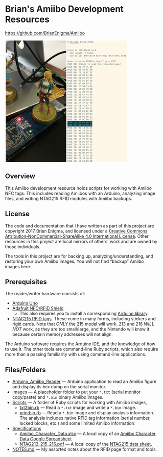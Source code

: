 # Brian's Amiibo Development Resources

<https://github.com/BrianEnigma/Amiibo>

![Zelda on the NFC reader](NFC_Zelda.jpg)



## Overview

This Amiibo development resource holds scripts for working with Amiibo NFC tags. This includes reading Amiibos with an Arduino, analyzing image files, and writing NTAG215 RFID modules with Amiibo backups.

## License

The code and documentation that I have written as part of this project are copyright 2017 Brian Enigma, and licensed under a [ Creative Commons Attribution-NonCommercial-ShareAlike 4.0 International License](http://creativecommons.org/licenses/by-nc-sa/4.0/). Other resources in this project are local mirrors of others' work and are owned by those individuals.

The tools in this project are for backing up, analyzing/understanding, and restoring your own Amiibo images. You will not find “backup” Amiibo images here.

## Prerequisites

The reader/writer hardware consists of:

- [Arduino Uno](https://www.adafruit.com/product/50)
- [Adafruit NFC/RFID Shield](https://www.adafruit.com/product/789)
    - This also requires you to install a corresponding [Arduino library](https://learn.adafruit.com/adafruit-pn532-rfid-nfc/arduino-library).
- [NTAG215 RFID tags](https://www.google.com/search?q=ntag215&oq=ntag215). These come in many forms, including stickers and rigid cards. Note that _*ONLY*_ the 215 model will work. 213 and 216 _*WILL NOT*_ work, as they are too small/large, and the Nintendo will know it because certain memory addresses will not align.

The Arduino software requires the Arduino IDE, and the knowledge of how to use it. The other tools are command-line Ruby scripts, which also require more than a passing familiarity with using command-line applications.

## Files/Folders

- [Arduino_Amiibo_Reader](./Arduino_Amiibo_Reader/) — Arduino application to read an Amiibo figure and display its hex dump on the serial monitor.
- [Images](./Images/) — A placeholder folder to put your `*.txt` (serial monitor copy/paste) and `*.bin` binary Amiibo images.
- [Scripts](./Scripts/) — A folder of Ruby scripts for working with Amiibo images,
    - [txt2bin.rb](./Scripts/txt2bin.rb) — Read a `*.txt` image and write a `*.bin` image.
    - [printbin.rb](./Scripts/printbin.rb) — Read a `*.bin` image and display analysis information. The analysis includes native RFID tag information (serial number, locked blocks, etc.) and some limited Amiibo information.
- [Specifications](./Specifications/)
    - [Amiibo_Character_Data.xlsx](./Specifications/Amiibo_Character_Data.xlsx) — A local copy of an [Amiibo Character Data Google Spreadsheet](https://docs.google.com/spreadsheets/d/1WJ4HxS9hkLquq-ATt1Rq9mioH6RDgP3qQrtYVaOdimM/edit?usp=sharing)
    - [NTAG213_215_216.pdf](./Specifications/NTAG213_215_216.pdf) — A local copy of the [NTAG215 data sheet](https://www.nxp.com/documents/data_sheet/NTAG213_215_216.pdf).
- [NOTES.md](NOTES.md) — My assorted notes about the RFID page format and tools.
